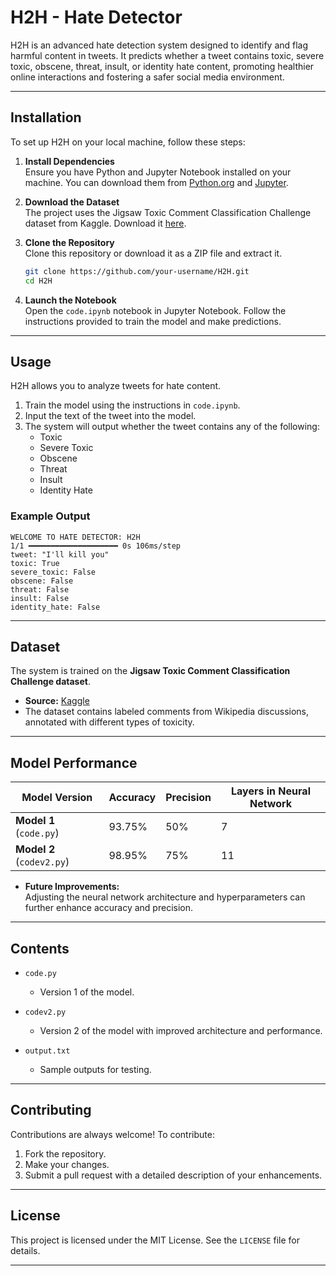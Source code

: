 

# H2H - Hate Detector  

H2H is an advanced hate detection system designed to identify and flag harmful content in tweets. It predicts whether a tweet contains toxic, severe toxic, obscene, threat, insult, or identity hate content, promoting healthier online interactions and fostering a safer social media environment.

---

## **Installation**

To set up H2H on your local machine, follow these steps:

1. **Install Dependencies**  
   Ensure you have Python and Jupyter Notebook installed on your machine. You can download them from [Python.org](https://www.python.org/) and [Jupyter](https://jupyter.org/).

2. **Download the Dataset**  
   The project uses the Jigsaw Toxic Comment Classification Challenge dataset from Kaggle. Download it [here](https://www.kaggle.com/c/jigsaw-toxic-comment-classification-challenge/data).

3. **Clone the Repository**  
   Clone this repository or download it as a ZIP file and extract it.  
   ```bash
   git clone https://github.com/your-username/H2H.git
   cd H2H
   ```

4. **Launch the Notebook**  
   Open the `code.ipynb` notebook in Jupyter Notebook. Follow the instructions provided to train the model and make predictions.

---

## **Usage**

H2H allows you to analyze tweets for hate content.  
1. Train the model using the instructions in `code.ipynb`.  
2. Input the text of the tweet into the model.  
3. The system will output whether the tweet contains any of the following:  
   - Toxic  
   - Severe Toxic  
   - Obscene  
   - Threat  
   - Insult  
   - Identity Hate  

### Example Output  
```plaintext
WELCOME TO HATE DETECTOR: H2H  
1/1 ━━━━━━━━━━━━━━━━━━━━ 0s 106ms/step  
tweet: "I'll kill you"  
toxic: True  
severe_toxic: False  
obscene: False  
threat: False  
insult: False  
identity_hate: False  
```

---

## **Dataset**

The system is trained on the **Jigsaw Toxic Comment Classification Challenge dataset**.  
- **Source:** [Kaggle](https://www.kaggle.com/c/jigsaw-toxic-comment-classification-challenge/data)  
- The dataset contains labeled comments from Wikipedia discussions, annotated with different types of toxicity.

---

## **Model Performance**

| Model Version | Accuracy | Precision | Layers in Neural Network |
|---------------|----------|-----------|--------------------------|
| **Model 1** (`code.py`) | 93.75%   | 50%       | 7                        |
| **Model 2** (`codev2.py`) | 98.95%   | 75%       | 11                       |

- **Future Improvements:**  
   Adjusting the neural network architecture and hyperparameters can further enhance accuracy and precision.

---

## **Contents**

- `code.py`  
   - Version 1 of the model.  

- `codev2.py`  
   - Version 2 of the model with improved architecture and performance.  

- `output.txt`  
   - Sample outputs for testing.

---

## **Contributing**

Contributions are always welcome! To contribute:  
1. Fork the repository.  
2. Make your changes.  
3. Submit a pull request with a detailed description of your enhancements.  

---

## **License**

This project is licensed under the MIT License. See the `LICENSE` file for details.

---


